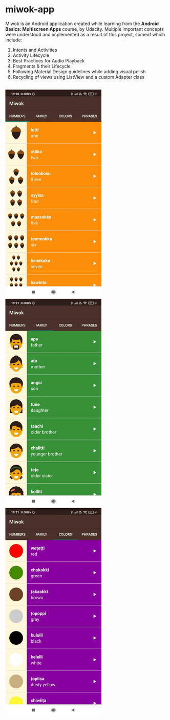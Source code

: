 # miwok-app
Miwok is an Android application created while learning from the **Android Basics: Multiscreen Apps** course, by Udacity. Multiple important concepts were understood and 
implemented as a result of this project, someof which include: 
<br>
1. Intents and Activities
2. Activity Lifecycle
3. Best Practices for Audio Playback
4. Fragments & their Lifecycle
5. Following Material Design guidelines while adding visual polish
6. Recycling of views using ListView and a custom Adapter class
<br>
<div>
<img src="screenshots/Miwok_Numbers.jpg" width="300"/> &nbsp; &nbsp; 
<img src="screenshots/Miwok_Family.jpg" width="300"/> &nbsp; &nbsp;
<img src="screenshots/Miwok_Colors.jpg" width="300"/>
</div>
